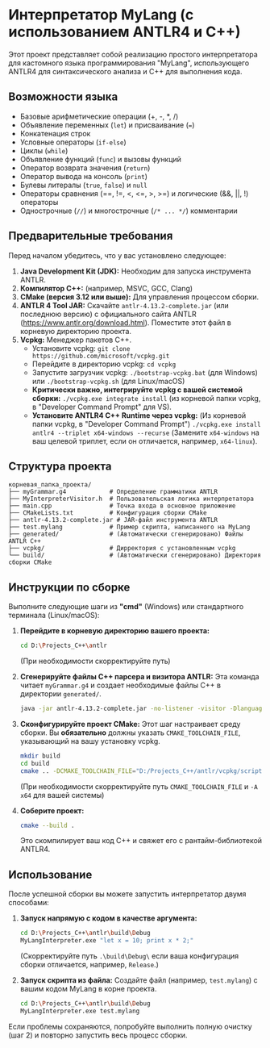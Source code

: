 # Интерпретатор MyLang (с использованием ANTLR4 и C++)

Этот проект представляет собой реализацию простого интерпретатора для кастомного языка программирования "MyLang", использующего ANTLR4 для синтаксического анализа и C++ для выполнения кода.

## Возможности языка

-   Базовые арифметические операции (+, -, *, /)
-   Объявление переменных (`let`) и присваивание (`=`)
-   Конкатенация строк
-   Условные операторы (`if-else`)
-   Циклы (`while`)
-   Объявление функций (`func`) и вызовы функций
-   Оператор возврата значения (`return`)
-   Оператор вывода на консоль (`print`)
-   Булевы литералы (`true`, `false`) и `null`
-   Операторы сравнения (==, !=, <, <=, >, >=) и логические (&&, ||, !) операторы
-   Однострочные (`//`) и многострочные (`/* ... */`) комментарии

## Предварительные требования

Перед началом убедитесь, что у вас установлено следующее:

1.  **Java Development Kit (JDK):** Необходим для запуска инструмента ANTLR.
2.  **Компилятор C++:** (например, MSVC, GCC, Clang)
3.  **CMake (версия 3.12 или выше):** Для управления процессом сборки.
4.  **ANTLR 4 Tool JAR:** Скачайте `antlr-4.13.2-complete.jar` (или последнюю версию) с официального сайта ANTLR (https://www.antlr.org/download.html). Поместите этот файл в корневую директорию проекта.
5.  **Vcpkg:** Менеджер пакетов C++.
    *   Установите vcpkg: `git clone https://github.com/microsoft/vcpkg.git`
    *   Перейдите в директорию vcpkg: `cd vcpkg`
    *   Запустите загрузчик vcpkg: `./bootstrap-vcpkg.bat` (для Windows) или `./bootstrap-vcpkg.sh` (для Linux/macOS)
    *   **Критически важно, интегрируйте vcpkg с вашей системой сборки:** `./vcpkg.exe integrate install` (из корневой папки vcpkg, в "Developer Command Prompt" для VS).
    *   **Установите ANTLR4 C++ Runtime через vcpkg:**
        (Из корневой папки vcpkg, в "Developer Command Prompt")
        `./vcpkg.exe install antlr4 --triplet x64-windows --recurse`
        (Замените `x64-windows` на ваш целевой триплет, если он отличается, например, `x64-linux`).

## Структура проекта

```
корневая_папка_проекта/
├── myGrammar.g4            # Определение грамматики ANTLR
├── MyInterpreterVisitor.h  # Пользовательская логика интерпретатора
├── main.cpp                # Точка входа в основное приложение
├── CMakeLists.txt          # Конфигурация сборки CMake
├── antlr-4.13.2-complete.jar # JAR-файл инструмента ANTLR
├── test.mylang             # Пример скрипта, написанного на MyLang
├── generated/              # (Автоматически сгенерировано) Файлы ANTLR C++
├── vcpkg/					# Дирректория с установленным vcpkg
└── build/                  # (Автоматически сгенерировано) Директория сборки CMake
```

## Инструкции по сборке

Выполните следующие шаги из **"cmd"** (Windows) или стандартного терминала (Linux/macOS):

1.  **Перейдите в корневую директорию вашего проекта:**
    ```bash
    cd D:\Projects_C++\antlr 
    ```
    (При необходимости скорректируйте путь)

2.  **Сгенерируйте файлы C++ парсера и визитора ANTLR:**
    Эта команда читает `myGrammar.g4` и создает необходимые файлы C++ в директории `generated/`.
    ```bash
    java -jar antlr-4.13.2-complete.jar -no-listener -visitor -Dlanguage=Cpp myGrammar.g4 -o generated
    ```

3.  **Сконфигурируйте проект CMake:**
    Этот шаг настраивает среду сборки. Вы **обязательно** должны указать `CMAKE_TOOLCHAIN_FILE`, указывающий на вашу установку vcpkg.
    ```bash
    mkdir build
    cd build
    cmake .. -DCMAKE_TOOLCHAIN_FILE="D:/Projects_C++/antlr/vcpkg/scripts/buildsystems/vcpkg.cmake" -A x64
    ```
    (При необходимости скорректируйте путь `CMAKE_TOOLCHAIN_FILE` и `-A x64` для вашей системы)

4.  **Соберите проект:**
    ```bash
    cmake --build .
    ```
    Это скомпилирует ваш код C++ и свяжет его с рантайм-библиотекой ANTLR4.

## Использование

После успешной сборки вы можете запустить интерпретатор двумя способами:

1.  **Запуск напрямую с кодом в качестве аргумента:**
    ```bash
    cd D:\Projects_C++\antlr\build\Debug
	MyLangInterpreter.exe "let x = 10; print x * 2;"
    ```
    (Скорректируйте путь `.\build\Debug\` если ваша конфигурация сборки отличается, например, `Release`.)

2.  **Запуск скрипта из файла:**
    Создайте файл (например, `test.mylang`) с вашим кодом MyLang в корне проекта.
    ```bash
    cd D:\Projects_C++\antlr\build\Debug
	MyLangInterpreter.exe test.mylang
    ```
	
Если проблемы сохраняются, попробуйте выполнить полную очистку (шаг 2) и повторно запустить весь процесс сборки.